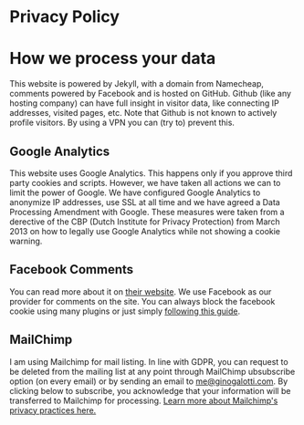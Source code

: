 Privacy Policy
====================

# How we process your data
This website is powered by Jekyll, with a domain from Namecheap, comments powered by Facebook and is hosted on GitHub. Github (like any hosting company) can have full insight in visitor data, like connecting IP addresses, visited pages, etc. Note that Github is not known to actively profile visitors. By using a VPN you can (try to) prevent this.

## Google Analytics

This website uses Google Analytics. This happens only if you approve third party cookies and scripts. However, we have taken all actions we can to limit the power of Google. We have configured Google Analytics to anonymize IP addresses, use SSL at all time and we have agreed a Data Processing Amendment with Google. These measures were taken from a derective of the CBP (Dutch Institute for Privacy Protection) from March 2013 on how to legally use Google Analytics while not showing a cookie warning.

## Facebook Comments

You can read more about it on [their website](https://www.facebook.com/about/privacy/). We use Facebook as our provider for comments on the site. You can always block the facebook cookie using many plugins or just simply [following this guide](https://www.wired.co.uk/article/how-to-disable-facebook-cookies).

## MailChimp

I am using Mailchimp for mail listing. In line with GDPR, you can request to be deleted from the mailing list at any point through MailChimp ubsubscribe option (on every email) or by sending an email to me@ginogalotti.com. By clicking below to subscribe, you acknowledge that your information will be transferred to Mailchimp for processing. [Learn more about Mailchimp's privacy practices here.](https://mailchimp.com/legal/)
